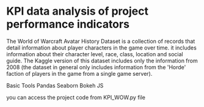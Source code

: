 # KPI data analysis of project performance indicators
The World of Warcraft Avatar History Dataset is a collection of records that detail information about player characters in the game over time. it includes information about their character level, race, class, location and social guide. The Kaggle version of this dataset includes only the information from 2008 (the dataset in general only includes information from the 'Horde' faction of players in the game from a single game server).

Basic Tools
Pandas
Seaborn
Bokeh JS

you can access the project code from KPI_WOW.py file
